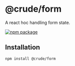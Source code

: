 # @crude/form

A react hoc handling form state.

[![npm package](https://img.shields.io/npm/v/@crude/form/latest.svg)](https://www.npmjs.com/package/@crude/form)


## Installation

```
npm install @crude/form
```